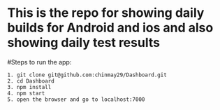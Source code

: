 # This is the repo for showing daily builds for Android and ios and also showing daily test results

#Steps to run the app:

	1. git clone git@github.com:chinmay29/Dashboard.git
	2. cd Dashboard
	3. npm install
	4. npm start
	5. open the browser and go to localhost:7000
